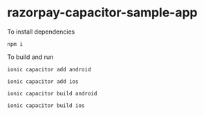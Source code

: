 # razorpay-capacitor-sample-app

To install dependencies

`npm i`

To build and run

`ionic capacitor add android`

`ionic capacitor add ios`

`ionic capacitor build android`

`ionic capacitor build ios`
